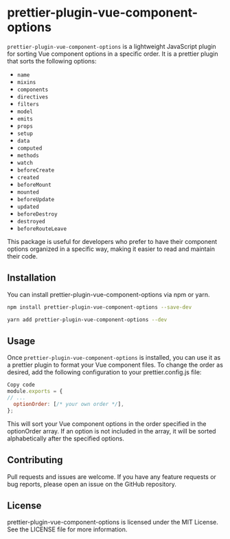 # prettier-plugin-vue-component-options

`prettier-plugin-vue-component-options` is a lightweight JavaScript plugin for sorting Vue component options in a specific order. It is a prettier plugin that sorts the following options:

- `name`
- `mixins`
- `components`
- `directives`
- `filters`
- `model`
- `emits`
- `props`
- `setup`
- `data`
- `computed`
- `methods`
- `watch`
- `beforeCreate`
- `created`
- `beforeMount`
- `mounted`
- `beforeUpdate`
- `updated`
- `beforeDestroy`
- `destroyed`
- `beforeRouteLeave`

This package is useful for developers who prefer to have their component options organized in a specific way, making it easier to read and maintain their code.

## Installation

You can install prettier-plugin-vue-component-options via npm or yarn.

```bash
npm install prettier-plugin-vue-component-options --save-dev

yarn add prettier-plugin-vue-component-options --dev
```

## Usage

Once `prettier-plugin-vue-component-options` is installed, you can use it as a prettier plugin to format your Vue component files. To change the order as desired, add the following configuration to your prettier.config.js file:

```js
Copy code
module.exports = {
// ...
  optionOrder: [/* your own order */],
};
```

This will sort your Vue component options in the order specified in the optionOrder array. If an option is not included in the array, it will be sorted alphabetically after the specified options.

## Contributing

Pull requests and issues are welcome. If you have any feature requests or bug reports, please open an issue on the GitHub repository.

## License

prettier-plugin-vue-component-options is licensed under the MIT License. See the LICENSE file for more information.
